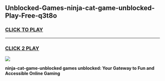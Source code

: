 
## Unblocked-Games-ninja-cat-game-unblocked-Play-Free-q3t8o
<h3>
<a href="https://premium76.site?title=ninja-cat-game-unblocked&ref=18A1">CLICK TO PLAY</a></h3>
<hr>

<h3>
<a href="https://premium76.site?title=ninja-cat-game-unblocked&ref=18A1">CLICK 2 PLAY</a>
  
</h3>

<a href="https://premium76.site?title=ninja-cat-game-unblocked&ref=18A1"><img src="https://clearcache.store/games.png"></a>


**ninja-cat-game-unblocked games unblocked: Your Gateway to Fun and Accessible Online Gaming**
